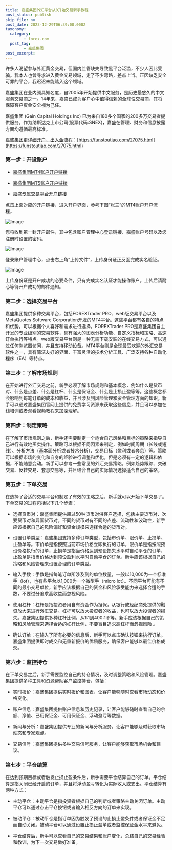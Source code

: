 ```yaml
---
title: 嘉盛集团外汇平台从0开始交易新手教程
post_status: publish
skip_file: no
post_date: 2023-12-29T06:39:00.000Z
taxonomy:
  category:
        - forex-com
  post_tag:
        - 嘉盛集团
post_excerpt: 
---
```

许多人渴望参与外汇黄金交易，但国内监管缺失导致黑平台泛滥，不少人因此受骗。我本人也曾寻求进入黄金交易领域，走了不少弯路，差点上当。正因缺乏安全可靠的平台，我迟迟未能踏入这个领域。

嘉盛集团在业内颇具知名度，自2005年开始提供中文服务，是历史最悠久的中文服务交易商之一。14年来，嘉盛已成为客户心中值得信赖的全球性交易商，其将保障客户资金安全视为己任。

嘉盛集团 (Gain Capital Holdings Inc) 已为来自180多个国家的200多万交易者提供服务。作为纳斯达克上市公司(股票代码:SNEX)，嘉盛在管理、财务和信息披露方面均遵循最高标准。

[嘉盛集团更详细开户，出入金流程](https://funstoutiao.com/27075.html)：[https://funstoutiao.com/27075.html](https://funstoutiao.com/27075.html)

### 第一步：开设账户

* [嘉盛集团MT4账户开户链接](https://s.ssgg.net/jsmt4)

* [嘉盛集团MT5账户开户链接](https://s.ssgg.net/jsmt5)

* [嘉盛专属交易平台开户链接](https://s.ssgg.net/js)

点击上面对应的开户链接，进入开户界面，参考下图“张三”的MT4账户开户流程。

![Image](https://prod-files-secure.s3.us-west-2.amazonaws.com/39ed1227-6d7d-4570-be36-9ccd4a2c4241/7a167aea-686b-400d-af59-4e18eb607a40/640.png?X-Amz-Algorithm=AWS4-HMAC-SHA256&X-Amz-Content-Sha256=UNSIGNED-PAYLOAD&X-Amz-Credential=ASIAZI2LB466VJJEDW75%2F20250417%2Fus-west-2%2Fs3%2Faws4_request&X-Amz-Date=20250417T101308Z&X-Amz-Expires=3600&X-Amz-Security-Token=IQoJb3JpZ2luX2VjENL%2F%2F%2F%2F%2F%2F%2F%2F%2F%2FwEaCXVzLXdlc3QtMiJGMEQCIBjYISkAm46rLJ80o9p6SWs8iScYgu2Y9s%2FB2aK%2B6jURAiAZuFB68UW%2BFBjE4siEXcm8hasNRrIyCpSY0p4tIJgWLyr%2FAwhbEAAaDDYzNzQyMzE4MzgwNSIMX%2F3UtZAIqkMl7O2SKtwDenyJUS0FsdRiLu1plEBYr9ZIuZvp2RNsoEOeogRzpYJQ5m7lMx3KwqLUcgBouXxxwZR7zASDXwaO9MEfGWde06Lo%2FMBwRJ63OoiJ3BAKzD9iB58dNNfnCxV1GyIFejrUwPSDA%2B3inC0JoTI7Kbv8HooJFlJtxjQWwCQ3uP5iT0Z%2BjWeW9n1Cjr4dQZyddamC%2F%2FKtmo5PIHb1dTsuTncCUW5m8552COkiRvtHKsq3rRf3Df3F1HnxXLyRKoFnOtxyMzoXcbjEYH%2BDljRTAJELqZgP2CG1vc6HGesrsXjvRaCF6BC0H%2FAzGxWORKcfBHrmKcecId%2FGi998Klc15ci0gJJ4%2B7xU1ajxPEyS1aShLojo55GcI031NF5qbuiGo%2FGzFWkT0sbYWLwV0xxmZjf3fwVAUQQjQVQZI4mRbo9%2BxQbV8nAhB9C3KpQhhz4M1qOYXFGt54y12Lv1Fhb4EsOJt9qydJUd8U7Pc7wPyzF1s2n81Ls7MHOw82AfZvwQQ%2BGq6IqnAC47EHhyKgbi8FsqFuaWmcWW4TJN5ifCFitGxBX3pzKGRYRVcH4woCWDL5ZQwvSXntK4IOvFQhLkgKiZlJ1WGWGNJoE0hIfMtKPGkIJYXRANXHiVzwZW9nwwrpODwAY6pgE9mWad7Ih9SuoUD%2F6d5Ns058H3pVhFTvOHyRyBLitmyHkTSXxL%2B8KPm5yldugWxNi0MB8OCKRhQNWpfirLelxqcUhSgIwz%2BSVwB3H%2FED20QBDVgCnG3mQHPlzCwFQnOo8I%2B%2FKfgDeWlwl1AHt4iHJBPjXc1Zbd1u4RXWY%2FYW%2FNJ5boURhTprEn7JIzrdXJ1wXUpefHx0tsiNV1NlHGc7gUMZ9W%2Bl0D&X-Amz-Signature=658f9fea3319b54085ae70ab677d7c111f513203ad1cece8daec0e3dfd6e1093&X-Amz-SignedHeaders=host&x-id=GetObject)

您将收到第一封开户邮件，其中包含账户管理中心登录链接、嘉盛账户号码以及您注册时设置的密码。

![Image](https://prod-files-secure.s3.us-west-2.amazonaws.com/39ed1227-6d7d-4570-be36-9ccd4a2c4241/eaa1c6b3-2877-4284-a0e1-530e222c27fb/image.png?X-Amz-Algorithm=AWS4-HMAC-SHA256&X-Amz-Content-Sha256=UNSIGNED-PAYLOAD&X-Amz-Credential=ASIAZI2LB466VJJEDW75%2F20250417%2Fus-west-2%2Fs3%2Faws4_request&X-Amz-Date=20250417T101308Z&X-Amz-Expires=3600&X-Amz-Security-Token=IQoJb3JpZ2luX2VjENL%2F%2F%2F%2F%2F%2F%2F%2F%2F%2FwEaCXVzLXdlc3QtMiJGMEQCIBjYISkAm46rLJ80o9p6SWs8iScYgu2Y9s%2FB2aK%2B6jURAiAZuFB68UW%2BFBjE4siEXcm8hasNRrIyCpSY0p4tIJgWLyr%2FAwhbEAAaDDYzNzQyMzE4MzgwNSIMX%2F3UtZAIqkMl7O2SKtwDenyJUS0FsdRiLu1plEBYr9ZIuZvp2RNsoEOeogRzpYJQ5m7lMx3KwqLUcgBouXxxwZR7zASDXwaO9MEfGWde06Lo%2FMBwRJ63OoiJ3BAKzD9iB58dNNfnCxV1GyIFejrUwPSDA%2B3inC0JoTI7Kbv8HooJFlJtxjQWwCQ3uP5iT0Z%2BjWeW9n1Cjr4dQZyddamC%2F%2FKtmo5PIHb1dTsuTncCUW5m8552COkiRvtHKsq3rRf3Df3F1HnxXLyRKoFnOtxyMzoXcbjEYH%2BDljRTAJELqZgP2CG1vc6HGesrsXjvRaCF6BC0H%2FAzGxWORKcfBHrmKcecId%2FGi998Klc15ci0gJJ4%2B7xU1ajxPEyS1aShLojo55GcI031NF5qbuiGo%2FGzFWkT0sbYWLwV0xxmZjf3fwVAUQQjQVQZI4mRbo9%2BxQbV8nAhB9C3KpQhhz4M1qOYXFGt54y12Lv1Fhb4EsOJt9qydJUd8U7Pc7wPyzF1s2n81Ls7MHOw82AfZvwQQ%2BGq6IqnAC47EHhyKgbi8FsqFuaWmcWW4TJN5ifCFitGxBX3pzKGRYRVcH4woCWDL5ZQwvSXntK4IOvFQhLkgKiZlJ1WGWGNJoE0hIfMtKPGkIJYXRANXHiVzwZW9nwwrpODwAY6pgE9mWad7Ih9SuoUD%2F6d5Ns058H3pVhFTvOHyRyBLitmyHkTSXxL%2B8KPm5yldugWxNi0MB8OCKRhQNWpfirLelxqcUhSgIwz%2BSVwB3H%2FED20QBDVgCnG3mQHPlzCwFQnOo8I%2B%2FKfgDeWlwl1AHt4iHJBPjXc1Zbd1u4RXWY%2FYW%2FNJ5boURhTprEn7JIzrdXJ1wXUpefHx0tsiNV1NlHGc7gUMZ9W%2Bl0D&X-Amz-Signature=e119eb622b0eac926e55ac9f97ab607a18ddb57f885525ebdf15f76e5988a3a5&X-Amz-SignedHeaders=host&x-id=GetObject)

登录账户管理中心，点击右上角“上传文件”，上传身份证正反面完成实名验证。

![Image](https://prod-files-secure.s3.us-west-2.amazonaws.com/39ed1227-6d7d-4570-be36-9ccd4a2c4241/54090639-09fc-46b4-a135-e0289f707147/image.png?X-Amz-Algorithm=AWS4-HMAC-SHA256&X-Amz-Content-Sha256=UNSIGNED-PAYLOAD&X-Amz-Credential=ASIAZI2LB466VJJEDW75%2F20250417%2Fus-west-2%2Fs3%2Faws4_request&X-Amz-Date=20250417T101308Z&X-Amz-Expires=3600&X-Amz-Security-Token=IQoJb3JpZ2luX2VjENL%2F%2F%2F%2F%2F%2F%2F%2F%2F%2FwEaCXVzLXdlc3QtMiJGMEQCIBjYISkAm46rLJ80o9p6SWs8iScYgu2Y9s%2FB2aK%2B6jURAiAZuFB68UW%2BFBjE4siEXcm8hasNRrIyCpSY0p4tIJgWLyr%2FAwhbEAAaDDYzNzQyMzE4MzgwNSIMX%2F3UtZAIqkMl7O2SKtwDenyJUS0FsdRiLu1plEBYr9ZIuZvp2RNsoEOeogRzpYJQ5m7lMx3KwqLUcgBouXxxwZR7zASDXwaO9MEfGWde06Lo%2FMBwRJ63OoiJ3BAKzD9iB58dNNfnCxV1GyIFejrUwPSDA%2B3inC0JoTI7Kbv8HooJFlJtxjQWwCQ3uP5iT0Z%2BjWeW9n1Cjr4dQZyddamC%2F%2FKtmo5PIHb1dTsuTncCUW5m8552COkiRvtHKsq3rRf3Df3F1HnxXLyRKoFnOtxyMzoXcbjEYH%2BDljRTAJELqZgP2CG1vc6HGesrsXjvRaCF6BC0H%2FAzGxWORKcfBHrmKcecId%2FGi998Klc15ci0gJJ4%2B7xU1ajxPEyS1aShLojo55GcI031NF5qbuiGo%2FGzFWkT0sbYWLwV0xxmZjf3fwVAUQQjQVQZI4mRbo9%2BxQbV8nAhB9C3KpQhhz4M1qOYXFGt54y12Lv1Fhb4EsOJt9qydJUd8U7Pc7wPyzF1s2n81Ls7MHOw82AfZvwQQ%2BGq6IqnAC47EHhyKgbi8FsqFuaWmcWW4TJN5ifCFitGxBX3pzKGRYRVcH4woCWDL5ZQwvSXntK4IOvFQhLkgKiZlJ1WGWGNJoE0hIfMtKPGkIJYXRANXHiVzwZW9nwwrpODwAY6pgE9mWad7Ih9SuoUD%2F6d5Ns058H3pVhFTvOHyRyBLitmyHkTSXxL%2B8KPm5yldugWxNi0MB8OCKRhQNWpfirLelxqcUhSgIwz%2BSVwB3H%2FED20QBDVgCnG3mQHPlzCwFQnOo8I%2B%2FKfgDeWlwl1AHt4iHJBPjXc1Zbd1u4RXWY%2FYW%2FNJ5boURhTprEn7JIzrdXJ1wXUpefHx0tsiNV1NlHGc7gUMZ9W%2Bl0D&X-Amz-Signature=76dd5af14b6eab23638cfa00bce0c61b7f8486d3d50c2ddfdab33a3c885a0ef2&X-Amz-SignedHeaders=host&x-id=GetObject)

上传身份证是开户成功的必要条件，只有完成实名认证才能操作账户。上传后请耐心等待开户成功的邮件通知。

### 第二步：选择交易平台

嘉盛集团提供多种交易平台，包括FOREXTrader PRO、web版交易平台以及MetaQuotes Software Corporation开发的MT4平台。这些平台都有各自的特点和优势，可以根据个人喜好和需求进行选择。FOREXTrader PRO是嘉盛集团自主开发的专业级别的交易软件，具有强大的图表分析功能、自定义指标和策略、高速订单执行等特点。web版交易平台则是一种无需下载安装的在线交易方式，可以通过任何浏览器访问，并且支持移动设备。MT4平台则是全球最受欢迎的外汇交易软件之一，具有简洁友好的界面、丰富灵活的技术分析工具、广泛支持各种自动化程序（EA）等特点。

### 第三步：了解市场规则

在开始进行外汇交易之前，新手必须了解市场规则和基本概念，例如什么是货币对、什么是点差、什么是杠杆、什么是保证金、什么是止损止盈等等。这些概念都会影响到每笔订单的成本和收益，并且涉及到风险管理和资金管理方面的知识。新手可以通过嘉盛集团官网上提供的免费学习资源来获取这些信息，并且可以参加在线培训或者观看视频教程来加深理解。

### 第四步：制定策略

在了解了市场规则之后，新手还需要制定一个适合自己风格和目标的策略来指导自己进行有效地买卖操作。策略可以根据不同因素来制定，例如时间周期（长线或短线）、分析方法（基本面分析或者技术分析）、交易目标（盈利或者套息）等。策略可以根据市场的变化和自身的经验进行调整和优化，但是必须有一定的逻辑和依据，不能随意变动。新手可以参考一些常见的外汇交易策略，例如趋势跟踪、突破交易、反转交易、套息交易等，并且结合自己的实际情况选择适合自己的策略。

### 第五步：下单交易

在选择了合适的交易平台和制定了有效的策略之后，新手就可以开始下单交易了。下单交易的过程包括以下几个步骤：

* 选择货币对：嘉盛集团提供超过50种货币对供客户选择，包括主要货币对、次要货币对和异国货币对。不同的货币对有不同的点差、流动性和波动性，新手应该根据自己的风险偏好和资金规模来选择合适的货币对。

* 设置订单类型：嘉盛集团支持多种订单类型，包括市价单、限价单、止损单、止盈单等。市价单是指按照当前市场价格立即执行的订单，限价单是指按照预设价格执行的订单，止损单是指当价格达到预设损失水平时自动平仓的订单，止盈单是指当价格达到预设盈利水平时自动平仓的订单。新手应该根据自己的策略和风险管理来设置合理的订单类型。

* 输入手数：手数是指每笔订单所涉及到的单位数量，一般以10,000为一个标准手（lot），也有些平台以1,000为一个微型手（micro lot）。不同平台可能有不同的最小交易单位，新手应该根据自己的资金和风险承受能力来选择合适的手数，不要过分追求高收益而忽视风险。

* 使用杠杆：杠杆是指投资者用自有资金作为担保，从银行或经纪商处提供的融资放大来进行外汇交易。杠杆可以放大投资者的收益，也可以放大投资者的损失。嘉盛集团提供多种杠杆比例，从1:1到400:1不等。新手应该根据自己的策略和风险管理来选择合适的杠杆比例，不要盲目追求高杠杆而忽视风险 。

* 确认订单：在输入了所有必要的信息后，新手可以点击确认按钮来执行订单。嘉盛集团提供即时成交和无重新报价的优质服务，确保客户能够以最佳价格成交。

### 第六步：监控持仓

在下单交易之后，新手需要监控自己的持仓情况，及时调整策略和风险管理。嘉盛集团提供多种工具和资源帮助客户监控持仓，包括：

* 实时报价：嘉盛集团提供实时报价和图表，让客户能够随时查看市场动态和价格变化。

* 账户信息：嘉盛集团提供账户信息和历史记录，让客户能够随时查看自己的余额、净值、已用保证金、可用保证金、浮动盈亏等数据。

* 新闻与分析：嘉盛集团提供专业的新闻与分析服务，让客户能够及时获取市场动态和专家观点。

* 交易信号：嘉盛集团提供多种交易信号服务，让客户能够获取市场机会和建议。

### 第七步：平仓结算

在达到预期目标或者触发止损止盈条件后，新手需要平仓结算自己的订单。平仓结算是指关闭已经开启的订单，并且将浮动盈亏转化为实际收入或支出。平仓结算有两种方式：

* 主动平仓：主动平仓是指投资者根据自己的判断或者策略主动关闭订单。主动平仓可以通过点击平仓按钮或者输入相反方向的订单来实现。

* 被动平仓：被动平仓是指订单因为触发了预设的止损止盈条件或者保证金不足而自动关闭。被动平仓可以通过设置止损止盈单或者监控保证金水平来避免。

* 平仓结算后，新手可以查看自己的交易结果和账户变化，总结自己的交易经验和教训，为下一次交易做好准备。